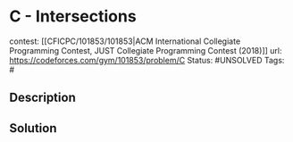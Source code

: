 # C - Intersections

contest: [[CFICPC/101853/101853|ACM International Collegiate Programming Contest, JUST Collegiate Programming Contest (2018)]]
url: https://codeforces.com/gym/101853/problem/C
Status: #UNSOLVED
Tags: #

## Description

## Solution

